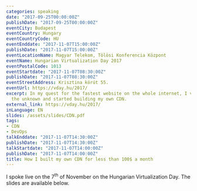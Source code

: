 ```yaml
---
categories: speaking
date: "2017-09-25T00:00:00Z"
publishDate: "2017-09-25T00:00:00Z"
eventCity: Budapest
eventCountry: Hungary
eventCountryCode: HU
eventEnddate: "2017-11-07T15:00:00Z"
publishDate: "2017-11-07T15:00:00Z"
eventLocationName: Magyar Telekom, Tölösi Konferencia Központ
eventName: Hungarian Virtualization Day 2017
eventPostalCode: 1013
eventStartdate: "2017-11-07T08:30:00Z"
publishDate: "2017-11-07T08:30:00Z"
eventStreetAddress: Krisztina körút 55.
eventUrl: https://vday.hu/2017/
excerpt: In my quest for the fastest website on the whole internet, I ventured into
  the unknown and started building my own CDN.
external_link: https://vday.hu/2017/
inLanguage: EN
slides: /assets/slides/CDN.pdf
tags:
- CDN
- DevOps
talkEnddate: "2017-11-07T14:30:00Z"
publishDate: "2017-11-07T14:30:00Z"
talkStartdate: "2017-11-07T14:00:00Z"
publishDate: "2017-11-07T14:00:00Z"
title: How I built my own CDN for less than 100$ a month
---
```


I spoke live on the 7<sup>th</sup> of November on the Hungarian Virtualization Day. The slides are available below.
